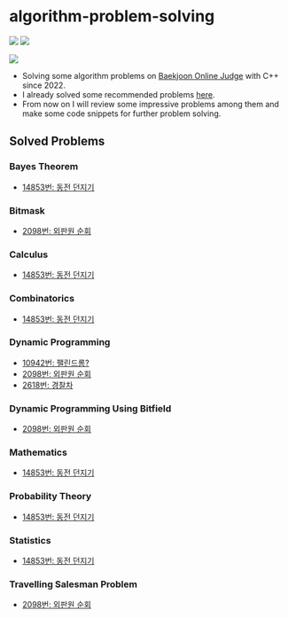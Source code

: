 # algorithm-problem-solving

<img src="https://img.shields.io/badge/C++-00599C?style=flat&logo=C%2B%2B&logoColor=white"/> <img src="https://img.shields.io/badge/Python-3776AB?style=flat&logo=Python&logoColor=white"/> 

<img src="http://mazandi.herokuapp.com/api?handle=leesoft&theme=warm"/>

* Solving some algorithm problems on <a href="https://www.acmicpc.net/">Baekjoon Online Judge</a> with C++ since 2022.
* I already solved some recommended problems <a href="https://plzrun.tistory.com/entry/%EC%95%8C%EA%B3%A0%EB%A6%AC%EC%A6%98-%EB%AC%B8%EC%A0%9C%ED%92%80%EC%9D%B4PS-%EC%8B%9C%EC%9E%91%ED%95%98%EA%B8%B0">here</a>.
* From now on I will review some impressive problems among them and make some code snippets for further problem solving.

## Solved Problems
### Bayes Theorem
* <a href="https://www.acmicpc.net/problem/14853"> 14853번: 동전 던지기</a>

### Bitmask
* <a href="https://www.acmicpc.net/problem/2098"> 2098번: 외판원 순회</a>

### Calculus
* <a href="https://www.acmicpc.net/problem/14853"> 14853번: 동전 던지기</a>

### Combinatorics
* <a href="https://www.acmicpc.net/problem/14853"> 14853번: 동전 던지기</a>

### Dynamic Programming
* <a href="https://www.acmicpc.net/problem/10942"> 10942번: 팰린드롬?</a>
* <a href="https://www.acmicpc.net/problem/2098"> 2098번: 외판원 순회</a>
* <a href="https://www.acmicpc.net/problem/2618"> 2618번: 경찰차</a>

### Dynamic Programming Using Bitfield
* <a href="https://www.acmicpc.net/problem/2098"> 2098번: 외판원 순회</a>

### Mathematics
* <a href="https://www.acmicpc.net/problem/14853"> 14853번: 동전 던지기</a>

### Probability Theory
* <a href="https://www.acmicpc.net/problem/14853"> 14853번: 동전 던지기</a>

### Statistics
* <a href="https://www.acmicpc.net/problem/14853"> 14853번: 동전 던지기</a>

### Travelling Salesman Problem
* <a href="https://www.acmicpc.net/problem/2098"> 2098번: 외판원 순회</a>

